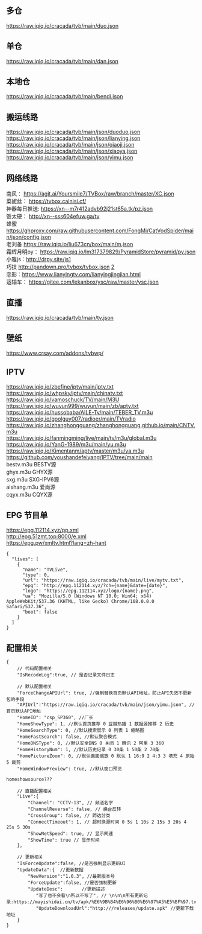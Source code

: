 多仓
-----
https://raw.iqiq.io/cracada/tvb/main/duo.json  

单仓
-----
https://raw.iqiq.io/cracada/tvb/main/dan.json  

本地仓
-----
https://raw.iqiq.io/cracada/tvb/main/bendi.json  

搬运线路
---
https://raw.iqiq.io/cracada/tvb/main/json/duoduo.json  
https://raw.iqiq.io/cracada/tvb/main/json/lianying.json  
https://raw.iqiq.io/cracada/tvb/main/json/qiaoji.json  
https://raw.iqiq.io/cracada/tvb/main/json/xiaoya.json  
https://raw.iqiq.io/cracada/tvb/main/json/yimu.json  

网络线路
---
南风： https://agit.ai/Yoursmile7/TVBox/raw/branch/master/XC.json  
菜妮丝： https://tvbox.cainisi.cf/  
神器每日推送: https://xn--m7r412advb92j21st65a.tk/pz.json  
饭太硬： http://xn--sss604efuw.ga/tv  
蜂蜜 https://ghproxy.com/raw.githubusercontent.com/FongMi/CatVodSpider/main/json/config.json  
老刘备 https://raw.iqiq.io/liu673cn/box/main/m.json  
霜辉月明py： https://raw.iqiq.io/lm317379829/PyramidStore/pyramid/py.json  
小雅js：http://drpy.site/js1  
巧技 http://pandown.pro/tvbox/tvbox.json  [2](http://cdn.qiaoji8.com/tvbox.json)  
恋影：https://www.lianyingtv.com/lianyingjingjian.html  
运输车： https://gitee.com/lekanbox/ysc/raw/master/ysc.json  




直播
---
https://raw.iqiq.io/cracada/tvb/main/tv.json  

壁纸
---
https://www.crsay.com/addons/tvbwp/  


IPTV
---
https://raw.iqiq.io/zbefine/iptv/main/iptv.txt  
https://raw.iqiq.io/whpsky/iptv/main/chinatv.txt  
https://raw.iqiq.io/vamoschuck/TV/main/M3U  
https://raw.iqiq.io/wuyun999/wuyun/main/zb/aptv.txt  
https://raw.iqiq.io/hussobaba/AILE-Tv/main/TEBER_TV.m3u  
https://raw.iqiq.io/goolguy007/radioer/main/TVradio  
https://raw.iqiq.io/zhanghongguang/zhanghongguang.github.io/main/CNTV.m3u  
https://raw.iqiq.io/fanmingming/live/main/tv/m3u/global.m3u  
https://raw.iqiq.io/YanG-1989/m3u/main/yu.m3u  
https://raw.iqiq.io/Kimentanm/aptv/master/m3u/ya.m3u  
https://github.com/youshandefeiyang/IPTV/tree/main/main  
bestv.m3u    BESTV源  
ghyx.m3u    GHYX源  
sxg.m3u    SXG-IPV6源  
aishang.m3u    爱尚源  
cqyx.m3u    CQYX源  



EPG 节目单  
---
https://epg.112114.xyz/pp.xml  
http://epg.51zmt.top:8000/e.xml  
https://epg.pw/xmltv.html?lang=zh-hant  

```
{
  "lives": [
    {
      "name": "TVLive",
      "type": 0,
      "url": "https://raw.iqiq.io/cracada/tvb/main/live/mytv.txt",
      "epg": "http://epg.112114.xyz/?ch={name}&date={date}",
      "logo": "https://epg.112114.xyz/logo/{name}.png",
      "ua": "Mozilla/5.0 (Windows NT 10.0; Win64; x64) AppleWebKit/537.36 (KHTML, like Gecko) Chrome/108.0.0.0 Safari/537.36",
      "boot": false
    }
  ]
}
```
 



配置相关
---
```
{
    // 代码配置相关
    "IsRecodeLog":true, // 是否记录文件日志
    
    // 默认配置相关
    "ForceChangeAPIUrl": true, //强制替换首页默认API地址，防止API失效不更新包的手段
    "APIUrl":"https://raw.iqiq.io/cracada/tvb/main/json/yimu.json", //首页默认API地址
    "HomeID": "csp_SP360", //厂长
    "HomeShowType": 1, //默认首页推荐 0 豆瓣热播 1 数据源推荐 2 历史
    "HomeSearchType": 0, //默认搜索展示 0 列表 1 缩略图
    "HomeFastSearch": false, //默认聚合模式
    "HomeDNSType": 0, //默认安全DNS 0 关闭 1 腾讯 2 阿里 3 360
    "HomeHistoryNum": 1, //默认历史记录 0 30条 1 50条 2 70条
    "HomePictureZoom": 0, //默认画面缩放 0 默认 1 16:9 2 4:3 3 填充 4 原始 5 裁剪
    "HomeWindowPreview": true, //默认窗口预览
    
homeshowsource???
    
    // 直播配置相关
    "Live":{
        "Channel": "CCTV-13", // 频道名字
        "ChannelReverse": false, // 换台反转
        "CrossGroup": false, // 跨选分类
        "ConnectTimeout": 1, // 超时换源时间 0 5s 1 10s 2 15s 3 20s 4 25s 5 30s
        "ShowNetSpeed": true, // 显示网速
        "ShowTime": true // 显示时间
    },
    
    // 更新相关
    "IsForceUpdate":false, //是否强制显示更新UI
    "UpdateData":{  //更新数据
        "NewVersion":"1.0.3", //最新版本号
        "ForceUpdate":false, //是否强制更新
        "UpdateDesc":       //更新描述
           "写了也不会看\n所以不写了", // \n\n\n所有更新记录:https://mayishidai.cn/tv/apk/%E6%9B%B4%E6%96%B0%E6%97%A5%E5%BF%97.txt
           "UpdateDownloadUrl":"http:///releases/update.apk" //更新下载地址
    }
}
```
